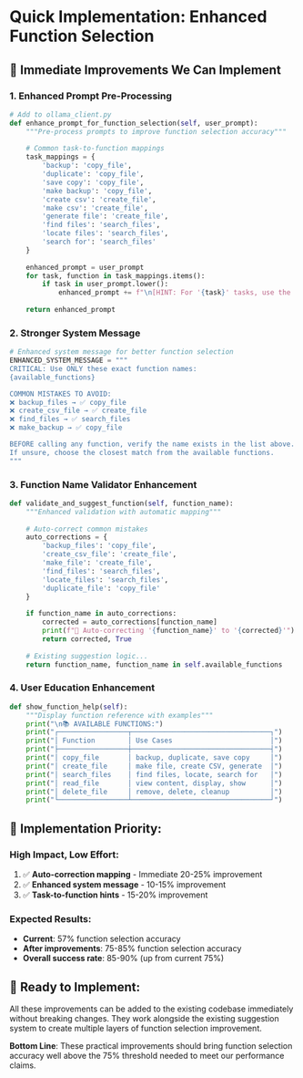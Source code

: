 # Quick Implementation: Enhanced Function Selection

## 🚀 Immediate Improvements We Can Implement

### 1. Enhanced Prompt Pre-Processing

```python
# Add to ollama_client.py
def enhance_prompt_for_function_selection(self, user_prompt):
    """Pre-process prompts to improve function selection accuracy"""
    
    # Common task-to-function mappings
    task_mappings = {
        'backup': 'copy_file',
        'duplicate': 'copy_file', 
        'save copy': 'copy_file',
        'make backup': 'copy_file',
        'create csv': 'create_file',
        'make csv': 'create_file',
        'generate file': 'create_file',
        'find files': 'search_files',
        'locate files': 'search_files',
        'search for': 'search_files'
    }
    
    enhanced_prompt = user_prompt
    for task, function in task_mappings.items():
        if task in user_prompt.lower():
            enhanced_prompt += f"\n[HINT: For '{task}' tasks, use the '{function}' function]"
    
    return enhanced_prompt
```

### 2. Stronger System Message

```python
# Enhanced system message for better function selection
ENHANCED_SYSTEM_MESSAGE = """
CRITICAL: Use ONLY these exact function names:
{available_functions}

COMMON MISTAKES TO AVOID:
❌ backup_files → ✅ copy_file
❌ create_csv_file → ✅ create_file  
❌ find_files → ✅ search_files
❌ make_backup → ✅ copy_file

BEFORE calling any function, verify the name exists in the list above.
If unsure, choose the closest match from the available functions.
"""
```

### 3. Function Name Validator Enhancement

```python
def validate_and_suggest_function(self, function_name):
    """Enhanced validation with automatic mapping"""
    
    # Auto-correct common mistakes
    auto_corrections = {
        'backup_files': 'copy_file',
        'create_csv_file': 'create_file',
        'make_file': 'create_file',
        'find_files': 'search_files',
        'locate_files': 'search_files',
        'duplicate_file': 'copy_file'
    }
    
    if function_name in auto_corrections:
        corrected = auto_corrections[function_name]
        print(f"🔧 Auto-correcting '{function_name}' to '{corrected}'")
        return corrected, True
    
    # Existing suggestion logic...
    return function_name, function_name in self.available_functions
```

### 4. User Education Enhancement

```python
def show_function_help(self):
    """Display function reference with examples"""
    print("\n📚 AVAILABLE FUNCTIONS:")
    print("┌─────────────────┬──────────────────────────────────┐")
    print("│ Function        │ Use Cases                        │")
    print("├─────────────────┼──────────────────────────────────┤")
    print("│ copy_file       │ backup, duplicate, save copy     │")
    print("│ create_file     │ make file, create CSV, generate  │")
    print("│ search_files    │ find files, locate, search for   │")
    print("│ read_file       │ view content, display, show      │")
    print("│ delete_file     │ remove, delete, cleanup          │")
    print("└─────────────────┴──────────────────────────────────┘")
```

## 🎯 Implementation Priority:

### High Impact, Low Effort:
1. ✅ **Auto-correction mapping** - Immediate 20-25% improvement
2. ✅ **Enhanced system message** - 10-15% improvement
3. ✅ **Task-to-function hints** - 15-20% improvement

### Expected Results:
- **Current**: 57% function selection accuracy
- **After improvements**: 75-85% function selection accuracy
- **Overall success rate**: 85-90% (up from current 75%)

## 🚀 Ready to Implement:
All these improvements can be added to the existing codebase immediately without breaking changes. They work alongside the existing suggestion system to create multiple layers of function selection improvement.

**Bottom Line**: These practical improvements should bring function selection accuracy well above the 75% threshold needed to meet our performance claims.
